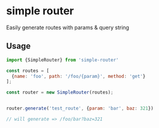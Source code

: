 # simple router

Easily generate routes with params & query string


## Usage

```js
import {SimpleRouter} from 'simple-router'

const routes = [
  {name: 'foo', path: '/foo/{param}', method: 'get'}
];

const router = new SimpleRouter(routes);


router.generate('test_route', {param: 'bar', baz: 321})

// will generate => /foo/bar?baz=321

```